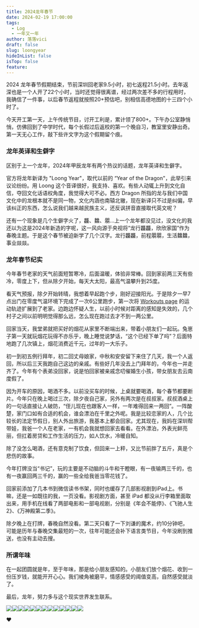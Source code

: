 ```yaml
---
title: 2024龙年春节
date: 2024-02-19 17:00:00
tags:
  - Log
  - 一年又一年
author: 落落vici
draft: false
slug: loongyear
hideInList: false
isTop: false
feature:
---
```

2024 龙年春节假期结束，节前深圳回老家9.5小时，初七返程21.5小时。去年返深也是一个人开了22个小时，当时还觉得很离谱，经过两次差不多的行程用时，我确信了一件事，以后春节返程就按照20+预估吧，别相信高德地图的十三四个小时了。

今天开工第一天，上午传统节目，讨开工利是，累计领了800+。下午办公室静悄悄，仿佛回到了中学时代，每个长假过后返校的第一个晚自习，教室里安静出奇。第一天无心工作，敲下些许文字为这个假期留个痕。

### 龙年英译和生僻字

区别于上一个龙年，2024年甲辰龙年有两个热议的话题，龙年英译和生僻字。

官方将龙年新译为 "Loong Year"，取代以前的 “Year of the Dragon"，此举引来议论纷纷。用 Loong 这个音译很好，我支持、喜欢。有些人动辄上升到文化自信，夺回文化话语权角度，我觉得大可不必。西方 Dragon 所指的龙与我们中国文化中的龙根本就不是同一物，文化内涵也南辕北辙，现在新译只不过是纠偏，早该纠正的东西，怎么说我们越来越民族主义，还反讽拼音直接取代英文呢？

还有一个现象是几个生僻字火了，龘、䲜、朤…上一个龙年都没见过，没文化的我还以为这是2024年新造的字呢，这一风向源于央视将“龙行龘龘，欣欣家国”作为春晚主题。于是这个春节被迫新学了几个汉字。龙行龘龘，前程朤朤，生活䲜䲜，事业燚燚。

### 龙年春节纪实

今年春节老家的天气前面短暂寒冷，后面温暖，体验非常棒。回到家前两三天有些冷，零度上下，但从除夕开始，每天大太阳，最高气温攀升到25度。

看天气预报，除夕开始转晴，我想着早起跑个步，刚好迎接阳光。于是除夕一早7点出门在零度气温环境下完成了一次6公里跑步，第一次将 [Workouts page](https://workout.hux.ink/) 的运动轨迹扩展到了老家。边跑边怀疑人生，以前小时候对距离的感知是失效的，几个村子之间以前明明觉得那么远，怎么现在跑过去才不到一两公里。

回家当天，我堂弟就把买好的烟花从家里不断端出来，带着小朋友们一起玩。兔崽子第一天就玩烟花玩得不亦乐乎，晚上睡觉说梦话，“这个已经下单了吗”？后面特地跑了几次镇上，烟花消费近千元，过年的一大乐子。

初一到初五例行拜年，初二回丈母娘家，中秋和安安留下来住了几天，我一个人返回，所以后三天我跑自己这边的亲戚。有些好几年没去上门拜年的，今年也一并走齐了。今年有个表弟没回家，说是怕回家被亲戚念叨催婚生小孩，带女朋友去云南度假了。

因为开车的原因，喝酒不多。以前没买车的时候，上桌就要喝酒，每个春节都要断片。今年只在晚上喝过三次，除夕夜自己家，另外有两次是在叔叔家。叔叔酒桌上的一句话直接让人破防，“侄儿现在也跟客人一样，一年难得回来一两回”。一阵酸楚，家门口如有合适的机会，谁会漂泊在千里之外呢。我是比较恋家的人，几个比较长的法定节假日，别人外出旅游，我基本上都会回家。尤其现在，我妈在深圳帮带娃，我爸一个人在老家，一有机会我就想回家去看看。在外漂泊，外表光鲜亮丽，但扛着房贷和工作生活的压力，如人饮水，冷暖自知。

除了没怎么喝酒，还有意克制了饮食，但回来一上秤，又比节前胖了五斤，真是个悲伤的故事。

今年打牌没当“书记”，玩的主要是不动脑的斗牛和干瞪眼，有一夜输两三千的，也有一夜赢回两三千的，赢的一些全给我爸当零花钱了。

回家前添加了几本书到微信读书书架，同时也缓存了几部影视剧到iPad上。书嘛，还是一如既往的我，一页没看。影视剧方面，甚至 iPad 都没从行李箱里面取出来，用手机在线看了两部电影和一部电视剧，分别是《年会不能停》、《飞驰人生2》、《万神殿第二季》。

除夕晚上在打牌，春晚自然没看。第二天只看了一下刘谦的魔术，约10分钟吧，可能是历年与春晚交集最短的一次，往年可能还会补下语言类节目，今年没刷到推送，也没有主动去搜。

### 所谓年味

在一起团圆就是年，至于年味，那是给小朋友感知的。小朋友们放个烟花、收到一份压岁钱，就能开开心心。我们棱角被磨平，情感感受的阈值变高，自然感受就淡了。

最后，龙年，努力多与这个现实世界发生联系。

<gallery>![](https://img.hux.ink/image/2024/02/loong01.jpg)![](https://img.hux.ink/image/2024/02/loong02.jpg)![](https://img.hux.ink/image/2024/02/loong03.jpg)![](https://img.hux.ink/image/2024/02/loong04.jpg)![](https://img.hux.ink/image/2024/02/loong05.jpg)![](https://img.hux.ink/image/2024/02/loong06.jpg)![](https://img.hux.ink/image/2024/02/loong07.jpg)![](https://img.hux.ink/image/2024/02/loong08.jpg)![](https://img.hux.ink/image/2024/02/loong09.jpg)![](https://img.hux.ink/image/2024/02/loong10.jpg)![](https://img.hux.ink/image/2024/02/loong11.jpg)![](https://img.hux.ink/image/2024/02/loong12.jpg)![](https://img.hux.ink/image/2024/02/loong13.jpg)<gallery>

❤